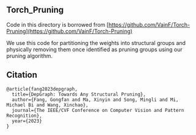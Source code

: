 ## Torch_Pruning 

Code in this directory is borrowed from [https://github.com/VainF/Torch-Pruning](https://github.com/VainF/Torch-Pruning)

We use this code for partitioning the weights into structural groups and physically removing them once identified as pruning groups using our pruning algorithm. 

## Citation
```
@article{fang2023depgraph,
  title={DepGraph: Towards Any Structural Pruning},
  author={Fang, Gongfan and Ma, Xinyin and Song, Mingli and Mi, Michael Bi and Wang, Xinchao},
  journal={The IEEE/CVF Conference on Computer Vision and Pattern Recognition},
  year={2023}
}
```